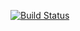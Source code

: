 
[![Build Status](https://travis-ci.org/Brain404/2016_2_Brain404.svg?branch=dev)](https://travis-ci.org/Brain404/2016_2_Brain404)
